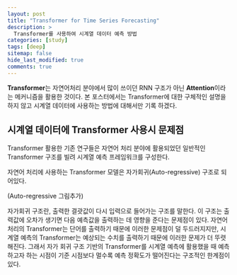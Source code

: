 ```yaml
---
layout: post
title: "Transformer for Time Series Forecasting"
description: >
  Transformer를 사용하여 시계열 데이터 예측 방법
categories: [study]
tags: [deep]
sitemap: false
hide_last_modified: true
comments: true
---
```


**Transformer**는 자연어처리 분야에서 많이 쓰이던 RNN 구조가 아닌 **Attention**이라는 메커니즘을 활용한 것이다. 본 포스터에서는 Transformer에 대한 구체적인 설명을 하지 않고 시계열 데이터에 사용하는 방법에 대해서만 기록 하겠다.


## 시계열 데이터에 Transformer 사용시 문제점

Transformer 활용한 기존 연구들은 자연어 처리 분야에 활용되었던 일반적인 Transformer 구조를 빌려 시계열 예측 프레임워크를 구성한다.

자연어 처리에 사용하는 Transformer 모델은 자가회귀(Auto-regressive) 구조로 되어있다.

(Auto-regressive 그림추가)

자가회귀 구조란, 출력한 결괏값이 다시 입력으로 들어가는 구조를 말한다. 이 구조는 출력값에 오차가 생기면 다음 예측값을 출력하는 데 영향을 준다는 문제점이 있다. 자연어 처리의 Transformer는 단어를 출력하기 때문에 이러한 문제점이 덜 두드러지지만, 시계열 예측의 Transformer는 예상되는 수치를 출력하기 때문에 이러한 문제가 더 뚜렷해진다. 그래서 자가 회귀 구조 기반의 Transformer를 시계열 예측에 활용했을 때 예측하고자 하는 시점이 기준 시점보다 멀수록 예측 정확도가 떨어진다는 구조적인 한계점이 있다. 


